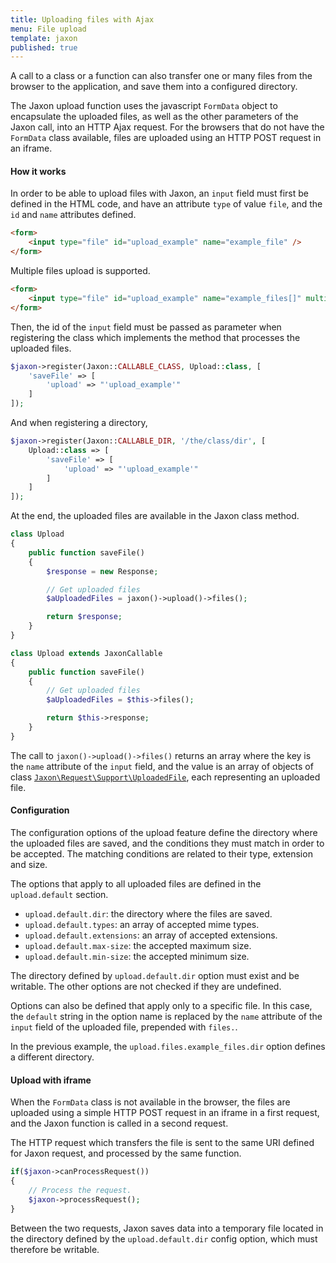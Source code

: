 ```yaml
---
title: Uploading files with Ajax
menu: File upload
template: jaxon
published: true
---
```


A call to a class or a function can also transfer one or many files from the browser to the application, and save them into a configured directory.

The Jaxon upload function uses the javascript `FormData` object to encapsulate the uploaded files, as well as the other parameters of the Jaxon call, into an HTTP Ajax request.
For the browsers that do not have the `FormData` class available, files are uploaded using an HTTP POST request in an iframe.

#### How it works

In order to be able to upload files with Jaxon, an `input` field must first be defined in the HTML code, and have an attribute `type` of value `file`, and the `id` and `name` attributes defined.

```html
<form>
    <input type="file" id="upload_example" name="example_file" />
</form>
```

Multiple files upload is supported.

```html
<form>
    <input type="file" id="upload_example" name="example_files[]" multiple="multiple" />
</form>
```

Then, the id of the `input` field must be passed as parameter when registering the class which implements the method that processes the uploaded files.

```php
$jaxon->register(Jaxon::CALLABLE_CLASS, Upload::class, [
    'saveFile' => [
        'upload' => "'upload_example'"
    ]
]);
```

And when registering a directory,

```php
$jaxon->register(Jaxon::CALLABLE_DIR, '/the/class/dir', [
    Upload::class => [
        'saveFile' => [
            'upload' => "'upload_example'"
        ]
    ]
]);
```

At the end, the uploaded files are available in the Jaxon class method.

```php
class Upload
{
    public function saveFile()
    {
        $response = new Response;

        // Get uploaded files
        $aUploadedFiles = jaxon()->upload()->files();

        return $response;
    }
}
```
```php
class Upload extends JaxonCallable
{
    public function saveFile()
    {
        // Get uploaded files
        $aUploadedFiles = $this->files();

        return $this->response;
    }
}
```

The call to `jaxon()->upload()->files()` returns an array where the key is the `name` attribute of the `input` field, and the value is an array of objects of class [`Jaxon\Request\Support\UploadedFile`](https://github.com/jaxon-php/jaxon-core/blob/master/src/Request/Support/UploadedFile.php), each representing an uploaded file.

#### Configuration

The configuration options of the upload feature define the directory where the uploaded files are saved, and the conditions they must match in order to be accepted.
The matching conditions are related to their type, extension and size.

The options that apply to all uploaded files are defined in the `upload.default` section.

- `upload.default.dir`: the directory where the files are saved.
- `upload.default.types`: an array of accepted mime types.
- `upload.default.extensions`: an array of accepted extensions.
- `upload.default.max-size`: the accepted maximum size.
- `upload.default.min-size`: the accepted minimum size.

The directory defined by `upload.default.dir` option must exist and be writable.
The other options are not checked if they are undefined.

Options can also be defined that apply only to a specific file. In this case, the `default` string in the option name is replaced by the `name` attribute of the `input` field of the uploaded file, prepended with `files.`.

In the previous example, the `upload.files.example_files.dir` option defines a different directory.

#### Upload with iframe

When the `FormData` class is not available in the browser, the files are uploaded using a simple HTTP POST request in an iframe in a first request, and the Jaxon function is called in a second request.

The HTTP request which transfers the file is sent to the same URI defined for Jaxon request, and processed by the same function.

```php
if($jaxon->canProcessRequest())
{
    // Process the request.
    $jaxon->processRequest();
}
```

Between the two requests, Jaxon saves data into a temporary file located in the directory defined by the `upload.default.dir` config option, which must therefore be writable.
